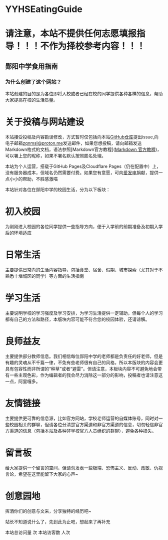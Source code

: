 # YYHSEatingGuide
# 请注意，本站不提供任何志愿填报指导！！！不作为择校参考内容！！！

## 郧阳中学食用指南

### 为什么创建了这个网站？

本站创建的目的是为各位即将入校或者已经在校的同学提供各种各样的信息，帮助大家提高在校的生活质量。



# 关于投稿与网站建设

本站接受投稿及内容勘误修改，方式暂时仅包括向本站[GitHub仓库](https://www.github.com/YYHSOfficial/YYHSEatingGuide)提出issue,向电子邮箱<zqnmsl@proton.me>发送邮件，如果您想投稿，请向邮箱发送Markdown格式的文档，语法参照[Markdown官方教程]([Markdown 官方教程](https://markdown.com.cn/))，可以署上您的昵称，如果不署名默认按照匿名处理。



本站为个人运营，搭载于GitHub Pages及Cloudflare Pages（仍在配置中）上，没有服务器成本，但域名仍然需要付费。如果您有意愿，可向[爱发电](https://afdian.net/a/yyhsofficial)捐献，提供一点小小的帮助，不胜感激喵



本站针对各位在郧阳中学的校园生活，分为以下板块：

# 初入校园

为刚刚进入校园的各位同学提供一些指导方向，便于入学前的前期准备及初期入学后的环境适应

 

# 日常生活

主要提供日常向的生活内容指导，包括食堂、宿舍、假期、城市探索（尤其对于不熟悉十堰城区的同学）等方面的生活指南



# 学习生活

主要说明学校的学习强度及学习安排，为学习生活提供一定辅助，但每个人的学习都有自己的方法和路径，本版块内容可能不符合您的校园体验，还请谅解。



# 良师益友

主要提供部分教师信息。我们相信每位郧阳中学的老师都是负责任的好老师，但是有趣的灵魂从不千篇一律，不免有些老师很有自己的风格，所以本版块的内容会更具有包容性而非所谓的“种草”或者“避雷”。但请注意，本板块内容不可避免地会带有一些主观色彩，作为编辑者的我会尽力消除这一部分的影响，投稿者也请注意这一点，阿里嘎多。



# 友情链接

主要提供更可靠的信息源，比如官方网站，学校老师运营的自媒体账号，同时对一些校园相关的群聊，但请各位分清楚官方渠道和非官方渠道的信息，切勿轻信非官方渠道的信息（包括本站及各种非学校官方人员组织的群聊），避免各种损失。

# 留言板

给大家提供一个留言的空间，但请勿发表一些极端、恐怖主义、反动、政敏、仇视言论，希望在这里能留下大家的心声~

# 创意园地

挥洒你们的创意与文采，分享独特的经历吧~


站长不知道说什么了，先到此为止吧，想起来了再补充

本站总访问量 <span id="busuanzi_value_site_pv" /> 次
本站访客数 <span id="busuanzi_value_site_uv" /> 人次


